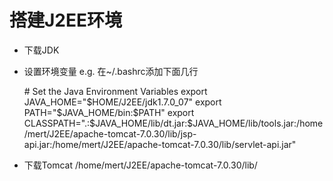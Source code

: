 搭建J2EE环境
===============
- 下载JDK
- 设置环境变量
e.g. 在~/.bashrc添加下面几行

    \# Set the Java Environment Variables
    export JAVA_HOME="$HOME/J2EE/jdk1.7.0_07"
    export PATH="$JAVA_HOME/bin:$PATH"
    export CLASSPATH=".:$JAVA_HOME/lib/dt.jar:$JAVA_HOME/lib/tools.jar:/home/mert/J2EE/apache-tomcat-7.0.30/lib/jsp-api.jar:/home/mert/J2EE/apache-tomcat-7.0.30/lib/servlet-api.jar"

- 下载Tomcat
/home/mert/J2EE/apache-tomcat-7.0.30/lib/
